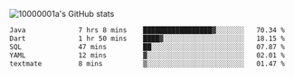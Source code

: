![10000001a's GitHub stats](https://github-readme-stats.vercel.app/api?username=10000001a&show_icons=true&theme=onedark&count_private=true)

<!-- [![Top Langs](https://github-readme-stats.vercel.app/api/top-langs/?username=10000001a&layout=compact&theme=onedark&langs_count=5)](https://github.com/anuraghazra/github-readme-stats) -->
<!--
**10000001a/10000001a** is a ✨ _special_ ✨ repository because its `README.md` (this file) appears on your GitHub profile.

Here are some ideas to get you started:

- 🔭 I’m currently working on ...
- 🌱 I’m currently learning ...
- 👯 I’m looking to collaborate on ...
- 🤔 I’m looking for help with ...
- 💬 Ask me about ...
- 📫 How to reach me: ...
- 😄 Pronouns: ...
- ⚡ Fun fact: ...
-->

<!--START_SECTION:waka-->

```txt
Java             7 hrs 8 mins    █████████████████▓░░░░░░░   70.34 %
Dart             1 hr 50 mins    ████▓░░░░░░░░░░░░░░░░░░░░   18.15 %
SQL              47 mins         ██░░░░░░░░░░░░░░░░░░░░░░░   07.87 %
YAML             12 mins         ▓░░░░░░░░░░░░░░░░░░░░░░░░   02.01 %
textmate         8 mins          ▒░░░░░░░░░░░░░░░░░░░░░░░░   01.47 %
```

<!--END_SECTION:waka-->
